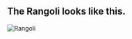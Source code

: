 ## The Rangoli looks like this.

![Rangoli](https://user-images.githubusercontent.com/77488166/140500983-35c41729-b798-4cc3-9487-b118ebce2937.jpg)

